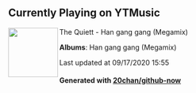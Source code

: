 ## Currently Playing on YTMusic

[<img align="left" width="100" src="https://lh3.googleusercontent.com/wwDFVu5L4A9jU6XKFLmKZt10Qt7OP8D-YAfVvHsE7-yxPe1VG-m72jkbxM2j8-IB52uIufjgYrC6x07J">](https://music.youtube.com/channel/UC8UpjJOF1-iDw04kGk3liSw)

The Quiett - Han gang gang (Megamix)

**Albums**: Han gang gang (Megamix)

Last updated at 09/17/2020 15:55

#### Generated with [20chan/github-now](https://github.com/20chan/github-now)


<!--
**20chan/20chan** is a ✨ _special_ ✨ repository because its `README.md` (this file) appears on your GitHub profile.

Here are some ideas to get you started:

- 🔭 I’m currently working on ...
- 🌱 I’m currently learning ...
- 👯 I’m looking to collaborate on ...
- 🤔 I’m looking for help with ...
- 💬 Ask me about ...
- 📫 How to reach me: ...
- 😄 Pronouns: ...
- ⚡ Fun fact: ...
-->
